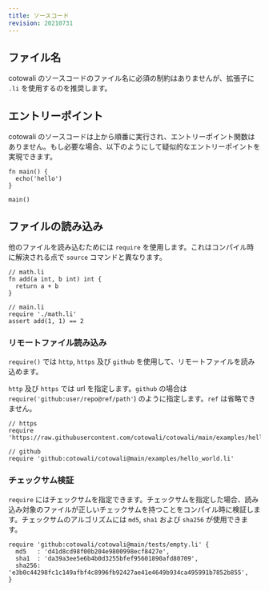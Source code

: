 ```yaml
---
title: ソースコード
revision: 20210731
---
```


## ファイル名

cotowali のソースコードのファイル名に必須の制約はありませんが、拡張子に `.li` を使用するのを推奨します。

## エントリーポイント

cotowali のソースコードは上から順番に実行され、エントリーポイント関数はありません。もし必要な場合、以下のようにして疑似的なエントリーポイントを実現できます。

```
fn main() {
  echo('hello')
}

main()
```

## ファイルの読み込み

他のファイルを読み込むためには `require` を使用します。これはコンパイル時に解決される点で  `source` コマンドと異なります。

```
// math.li
fn add(a int, b int) int {
  return a + b
}

// main.li
require './math.li'
assert add(1, 1) == 2
```

### リモートファイル読み込み

`require()` では `http`, `https` 及び `github` を使用して、リモートファイルを読み込めます。

`http` 及び `https` では url を指定します。`github` の場合は `require('github:user/repo@ref/path'`) のように指定します。`ref` は省略できません。

```
// https
require 'https://raw.githubusercontent.com/cotowali/cotowali/main/examples/hello_world.li'

// github
require 'github:cotowali/cotowali@main/examples/hello_world.li'
```

### チェックサム検証

`require` にはチェックサムを指定できます。チェックサムを指定した場合、読み込み対象のファイルが正しいチェックサムを持つことをコンパイル時に検証します。チェックサムのアルゴリズムには `md5`, `sha1` および `sha256` が使用できます。

```
require 'github:cotowali/cotowali@main/tests/empty.li' {
  md5   : 'd41d8cd98f00b204e9800998ecf8427e',
  sha1  : 'da39a3ee5e6b4b0d3255bfef95601890afd80709',
  sha256: 'e3b0c44298fc1c149afbf4c8996fb92427ae41e4649b934ca495991b7852b855',
}
```
